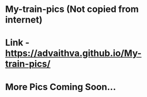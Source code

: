 # My-train-pics (Not copied from internet)
# Link - https://advaithva.github.io/My-train-pics/
# More Pics Coming Soon...
